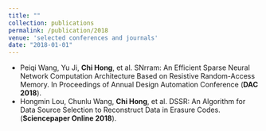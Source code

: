 ```yaml
---
title: ""
collection: publications
permalink: /publication/2018
venue: 'selected conferences and journals'
date: "2018-01-01"
---
```



- Peiqi Wang, Yu Ji, **Chi Hong**, et al. SNrram: An Efficient Sparse Neural Network Computation Architecture Based on Resistive Random-Access Memory. In Proceedings of Annual Design Automation Conference (**DAC 2018**).
- Hongmin Lou, Chunlu Wang, **Chi Hong**, et al. DSSR: An Algorithm for Data Source Selection to Reconstruct Data in Erasure Codes. (**Sciencepaper Online 2018**). 